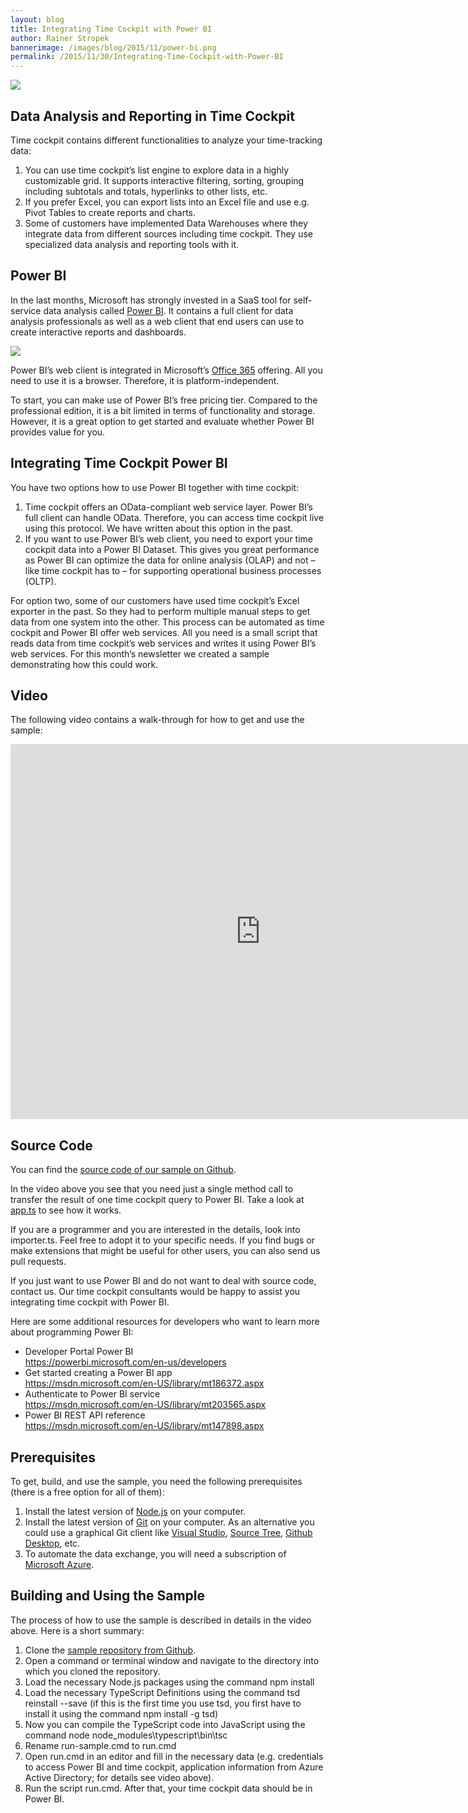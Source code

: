 ```yaml
---
layout: blog
title: Integrating Time Cockpit with Power BI
author: Rainer Stropek
bannerimage: /images/blog/2015/11/power-bi.png
permalink: /2015/11/30/Integrating-Time-Cockpit-with-Power-BI
---
```


<p xmlns="http://www.w3.org/1999/xhtml">
  <img src="{{site.baseurl}}/images/blog/2015/11/power-bi-time-cockpit-1.png?mw=900" />
</p><h2 xmlns="http://www.w3.org/1999/xhtml">Data Analysis and Reporting in Time Cockpit</h2><p xmlns="http://www.w3.org/1999/xhtml">Time cockpit contains different functionalities to analyze your time-tracking data:</p><ol xmlns="http://www.w3.org/1999/xhtml">
  <li>You can use time cockpit’s list engine to explore data in a highly customizable grid. It supports interactive filtering, sorting, grouping including subtotals and totals, hyperlinks to other lists, etc.</li>
  <li>If you prefer Excel, you can export lists into an Excel file and use e.g. Pivot Tables to create reports and charts.</li>
  <li>Some of customers have implemented Data Warehouses where they integrate data from different sources including time cockpit. They use specialized data analysis and reporting tools with it.</li>
</ol><h2 xmlns="http://www.w3.org/1999/xhtml">Power BI</h2><p xmlns="http://www.w3.org/1999/xhtml">In the last months, Microsoft has strongly invested in a SaaS tool for self-service data analysis called <a href="https://powerbi.microsoft.com/en-us/" target="_blank">Power BI</a>. It contains a full client for data analysis professionals as well as a web client that end users can use to create interactive reports and dashboards.</p><p xmlns="http://www.w3.org/1999/xhtml">
  <img src="{{site.baseurl}}/images/blog/2015/11/power-bi-time-cockpit-2.png?mw=900" />
</p><p xmlns="http://www.w3.org/1999/xhtml">Power BI’s web client is integrated in Microsoft’s <a href="https://products.office.com/de-AT/" target="_blank">Office 365</a> offering. All you need to use it is a browser. Therefore, it is platform-independent.</p><p xmlns="http://www.w3.org/1999/xhtml">To start, you can make use of Power BI’s free pricing tier. Compared to the professional edition, it is a bit limited in terms of functionality and storage. However, it is a great option to get started and evaluate whether Power BI provides value for you.</p><h2 xmlns="http://www.w3.org/1999/xhtml">Integrating Time Cockpit Power BI</h2><p xmlns="http://www.w3.org/1999/xhtml">You have two options how to use Power BI together with time cockpit:</p><ol xmlns="http://www.w3.org/1999/xhtml">
  <li>Time cockpit offers an OData-compliant web service layer. Power BI’s full client can handle OData. Therefore, you can access time cockpit live using this protocol. We have written about this option in the past.</li>
  <li>If you want to use Power BI’s web client, you need to export your time cockpit data into a Power BI Dataset. This gives you great performance as Power BI can optimize the data for online analysis (OLAP) and not – like time cockpit has to – for supporting operational business processes (OLTP).</li>
</ol><p xmlns="http://www.w3.org/1999/xhtml">For option two, some of our customers have used time cockpit’s Excel exporter in the past. So they had to perform multiple manual steps to get data from one system into the other. This process can be automated as time cockpit and Power BI offer web services. All you need is a small script that reads data from time cockpit’s web services and writes it using Power BI’s web services. For this month’s newsletter we created a sample demonstrating how this could work.</p><h2 xmlns="http://www.w3.org/1999/xhtml">Video</h2><p xmlns="http://www.w3.org/1999/xhtml">The following video contains a walk-through for how to get and use the sample:</p><div class="videoWrapper" xmlns="http://www.w3.org/1999/xhtml">
  <iframe width="800" height="600" src="https://www.youtube.com/embed/VPEQx1qazHI?rel=0" frameborder="0" allowfullscreen="allowfullscreen"></iframe>
</div><h2 xmlns="http://www.w3.org/1999/xhtml">Source Code</h2><p xmlns="http://www.w3.org/1999/xhtml">You can find the <a href="https://github.com/software-architects/time-cockpit-powerbi-export" target="_blank">source code of our sample on Github</a>.</p><p xmlns="http://www.w3.org/1999/xhtml">In the video above you see that you need just a single method call to transfer the result of one time cockpit query to Power BI. Take a look at <a href="https://github.com/software-architects/time-cockpit-powerbi-export/blob/master/app.ts" target="_blank">app.ts</a> to see how it works.</p><p xmlns="http://www.w3.org/1999/xhtml">If you are a programmer and you are interested in the details, look into importer.ts. Feel free to adopt it to your specific needs. If you find bugs or make extensions that might be useful for other users, you can also send us pull requests.</p><p xmlns="http://www.w3.org/1999/xhtml">If you just want to use Power BI and do not want to deal with source code, contact us. Our time cockpit consultants would be happy to assist you integrating time cockpit with Power BI.</p><p xmlns="http://www.w3.org/1999/xhtml">Here are some additional resources for developers who want to learn more about programming Power BI:</p><ul xmlns="http://www.w3.org/1999/xhtml">
  <li>Developer Portal Power BI
<br /><a href="https://powerbi.microsoft.com/en-us/developers" target="_blank">https://powerbi.microsoft.com/en-us/developers</a></li>
  <li>Get started creating a Power BI app
<br /><a href="https://msdn.microsoft.com/en-US/library/mt186372.aspx" target="_blank">https://msdn.microsoft.com/en-US/library/mt186372.aspx</a></li>
  <li>Authenticate to Power BI service
<br /><a href="https://msdn.microsoft.com/en-US/library/mt203565.aspx" target="_blank">https://msdn.microsoft.com/en-US/library/mt203565.aspx</a></li>
  <li>Power BI REST API reference
<br /><a href="https://msdn.microsoft.com/en-US/library/mt147898.aspx" target="_blank">https://msdn.microsoft.com/en-US/library/mt147898.aspx</a></li>
</ul><h2 xmlns="http://www.w3.org/1999/xhtml">Prerequisites</h2><p xmlns="http://www.w3.org/1999/xhtml">To get, build, and use the sample, you need the following prerequisites (there is a free option for all of them):</p><ol xmlns="http://www.w3.org/1999/xhtml">
  <li>Install the latest version of <a href="https://nodejs.org/en/" target="_blank">Node.js</a> on your computer.</li>
  <li>Install the latest version of <a href="https://git-scm.com/" target="_blank">Git</a> on your computer. As an alternative you could use a graphical Git client like <a href="https://www.visualstudio.com/" target="_blank">Visual Studio</a>, <a href="https://www.sourcetreeapp.com/" target="_blank">Source Tree</a>, <a href="https://desktop.github.com/" target="_blank">Github Desktop</a>, etc.</li>
  <li>To automate the data exchange, you will need a subscription of <a href="https://azure.microsoft.com/en-us/" target="_blank">Microsoft Azure</a>.</li>
</ol><h2 xmlns="http://www.w3.org/1999/xhtml">Building and Using the Sample</h2><p xmlns="http://www.w3.org/1999/xhtml">The process of how to use the sample is described in details in the video above. Here is a short summary:</p><ol xmlns="http://www.w3.org/1999/xhtml">
  <li>Clone the <a href="https://github.com/software-architects/time-cockpit-powerbi-export" target="_blank">sample repository from Github</a>.</li>
  <li>Open a command or terminal window and navigate to the directory into which you cloned the repository.</li>
  <li>Load the necessary Node.js packages using the command npm install</li>
  <li>Load the necessary TypeScript Definitions using the command tsd reinstall --save (if this is the first time you use tsd, you first have to install it using the command npm install -g tsd)</li>
  <li>Now you can compile the TypeScript code into JavaScript using the command node node_modules\typescript\bin\tsc</li>
  <li>Rename run-sample.cmd to run.cmd</li>
  <li>Open run.cmd in an editor and fill in the necessary data (e.g. credentials to access Power BI and time cockpit, application information from Azure Active Directory; for details see video above).</li>
  <li>Run the script run.cmd. After that, your time cockpit data should be in Power BI.</li>
</ol><br xmlns="http://www.w3.org/1999/xhtml" /><br xmlns="http://www.w3.org/1999/xhtml" /><br xmlns="http://www.w3.org/1999/xhtml" />